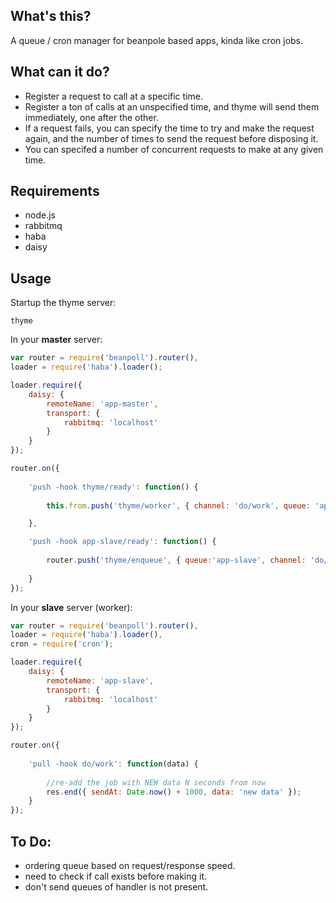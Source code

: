 What's this?
------------

A queue / cron manager for beanpole based apps, kinda like cron jobs. 

What can it do?
---------------

- Register a request to call at a specific time.
- Register a ton of calls at an unspecified time, and thyme will send them immediately, one after the other.
- If a request fails, you can specify the time to try and make the request again, and the number of times to send the request before disposing it.
- You can specifed a number of concurrent requests to make at any given time. 



## Requirements

- node.js
- rabbitmq
- haba
- daisy


## Usage

Startup the thyme server:

	thyme

In your **master** server:

````javascript
var router = require('beanpoll').router(),
loader = require('haba').loader();

loader.require({
	daisy: {
		remoteName: 'app-master',
		transport: {
			rabbitmq: 'localhost'
		}
	}
});

router.on({
	
	'push -hook thyme/ready': function() {
		
		this.from.push('thyme/worker', { channel: 'do/work', queue: 'app-slave' });

	},

	'push -hook app-slave/ready': function() {
		
		router.push('thyme/enqueue', { queue:'app-slave', channel: 'do/work', data: data.message, sendAt: Date.now() + cron.timeout('* * * * * *') });
		
	}
});

````

In your **slave** server (worker):

```javascript
var router = require('beanpoll').router(),
loader = require('haba').loader(),
cron = require('cron');

loader.require({
	daisy: {
		remoteName: 'app-slave',
		transport: {
			rabbitmq: 'localhost'
		}
	}
});

router.on({
	
	'pull -hook do/work': function(data) {
		
		//re-add the job with NEW data N seconds from now
		res.end({ sendAt: Date.now() + 1000, data: 'new data' });
	}
});
```


To Do:
------

- ordering queue based on request/response speed. 
- need to check if call exists before making it.
- don't send queues of handler is not present.
